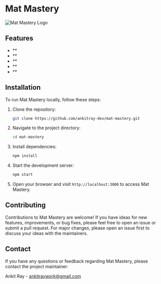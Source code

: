 # Mat Mastery

![Mat Mastery Logo](https://github.com/ankitray-dev/mat-mastery/blob/main/logo.png)



## Features

- **
- **
- **
- **
- **
  
## Installation

To run Mat Mastery locally, follow these steps:

1. Clone the repository:

    ```bash
    git clone https://github.com/ankitray-dev/mat-mastery.git
    ```

2. Navigate to the project directory:

    ```bash
    cd mat-mastery
    ```

3. Install dependencies:

    ```bash
    npm install
    ```

4. Start the development server:

    ```bash
    npm start
    ```

5. Open your browser and visit `http://localhost:3000` to access Mat Mastery.

## Contributing

Contributions to Mat Mastery are welcome! If you have ideas for new features, improvements, or bug fixes, please feel free to open an issue or submit a pull request. For major changes, please open an issue first to discuss your ideas with the maintainers.

## Contact

If you have any questions or feedback regarding Mat Mastery, please contact the project maintainer:

Ankit Ray - [ankitraywork@gmail.com](mailto:ankitraywork@gmail.com)
